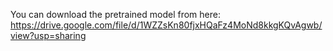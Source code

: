 You can download the pretrained model from here: https://drive.google.com/file/d/1WZZsKn80fjxHQaFz4MoNd8kkgKQvAgwb/view?usp=sharing
